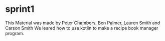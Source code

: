 # sprint1
This Material was made by Peter Chambers, Ben Palmer, Lauren Smith and Carson Smith 
We leared how to use kotlin to make a recipe book manager program.
